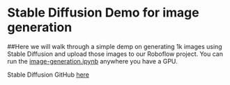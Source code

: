 # Stable Diffusion Demo for image generation

##Here we will walk through a simple demp on generating 1k images using Stable Diffusion and upload those images to our Roboflow project. You can run the [image-generation.ipynb](https://github.com/roboflow-ai/stable-diffusion-demo/blob/main/Image-generation.ipynb) anywhere you have a GPU. 

Stable Diffusion GitHub [here](https://github.com/runwayml/stable-diffusion)
